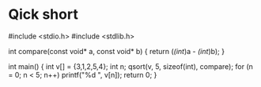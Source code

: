 # Qick short

#include <stdio.h>
#include <stdlib.h>

int compare(const void* a, const void* b) {
 return (*(int*)a - *(int*)b);
}

int main() {
 int v[] = {3,1,2,5,4}; 
int n; qsort(v, 5, sizeof(int), compare); 
for (n = 0; n < 5; n++) 
printf("%d ", v[n]); 
return 0;
}

